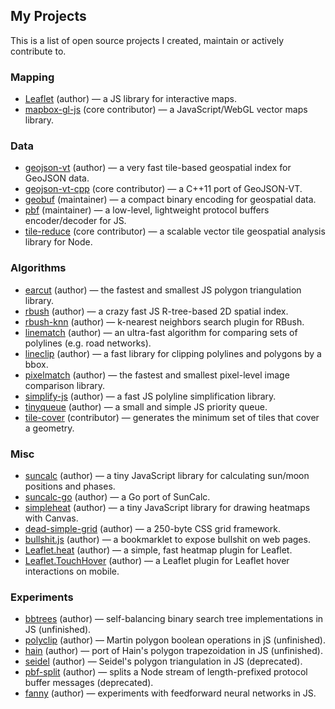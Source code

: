## My Projects

This is a list of open source projects I created, maintain or actively contribute to.

### Mapping

- [Leaflet](https://github.com/Leaflet/Leaflet) (author) — a JS library for interactive maps.
- [mapbox-gl-js](https://github.com/mapbox/mapbox-gl-js) (core contributor) — a JavaScript/WebGL vector maps library.

### Data

- [geojson-vt](https://github.com/mapbox/geojson-vt) (author) — a very fast tile-based geospatial index for GeoJSON data.
- [geojson-vt-cpp](https://github.com/mapbox/geojson-vt-cpp) (core contributor) — a C++11 port of GeoJSON-VT.
- [geobuf](https://github.com/mapbox/geobuf) (maintainer) — a compact binary encoding for geospatial data.
- [pbf](https://github.com/mapbox/pbf) (maintainer) — a low-level, lightweight protocol buffers encoder/decoder for JS.
- [tile-reduce](https://github.com/mapbox/tile-reduce) (core contributor) — a scalable vector tile geospatial analysis library for Node.

### Algorithms

- [earcut](https://github.com/mapbox/earcut) (author) — the fastest and smallest JS polygon triangulation library.
- [rbush](https://github.com/mourner/rbush) (author) — a crazy fast JS R-tree-based 2D spatial index.
- [rbush-knn](https://github.com/mourner/rbush-knn) (author) — k-nearest neighbors search plugin for RBush.
- [linematch](https://github.com/mapbox/linematch) (author) — an ultra-fast algorithm for comparing sets of polylines (e.g. road networks).
- [lineclip](https://github.com/mapbox/lineclip) (author) — a fast library for clipping polylines and polygons by a bbox.
- [pixelmatch](https://github.com/mapbox/pixelmatch) (author) — the fastest and smallest pixel-level image comparison library.
- [simplify-js](https://github.com/mourner/simplify-js) (author) — a fast JS polyline simplification library.
- [tinyqueue](https://github.com/mourner/tinyqueue) (author) — a small and simple JS priority queue.
- [tile-cover](https://github.com/mapbox/tile-cover) (contributor) — generates the minimum set of tiles that cover a geometry.

### Misc

- [suncalc](https://github.com/mourner/suncalc) (author) — a tiny JavaScript library for calculating sun/moon positions and phases.
- [suncalc-go](https://github.com/mourner/suncalc-go) (author) — a Go port of SunCalc.
- [simpleheat](https://github.com/mourner/simpleheat) (author) — a tiny JavaScript library for drawing heatmaps with Canvas.
- [dead-simple-grid](https://github.com/mourner/dead-simple-grid) (author) — a 250-byte CSS grid framework.
- [bullshit.js](https://github.com/mourner/bullshit.js) (author) — a bookmarklet to expose bullshit on web pages.
- [Leaflet.heat](https://github.com/Leaflet/Leaflet.heat) (author) — a simple, fast heatmap plugin for Leaflet.
- [Leaflet.TouchHover](https://github.com/mourner/Leaflet.TouchHover) (author) — a Leaflet plugin for Leaflet hover interactions on mobile.

### Experiments

- [bbtrees](https://github.com/mourner/bbtree) (author) — self-balancing binary search tree implementations in JS (unfinished).
- [polyclip](https://github.com/mapbox/polyclip) (author) — Martin polygon boolean operations in jS (unfinished).
- [hain](https://github.com/mourner/hain) (author) — port of Hain's polygon trapezoidation in JS (unfinished).
- [seidel](https://github.com/mapbox/seidel) (author) — Seidel's polygon triangulation in JS (deprecated).
- [pbf-split](https://github.com/mourner/pbf-split) (author) — splits a Node stream of length-prefixed protocol buffer messages (deprecated).
- [fanny](https://github.com/mourner/fanny) (author) — experiments with feedforward neural networks in JS.
